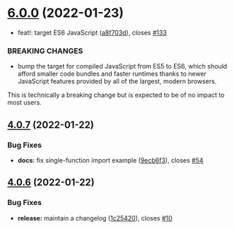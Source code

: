 # [6.0.0](https://github.com/strong-roots-capital/od/compare/v5.0.0...v6.0.0) (2022-01-23)


* feat!: target ES6 JavaScript ([a8f703d](https://github.com/strong-roots-capital/od/commit/a8f703d83cff13e15a44c8392e2c724aea935151)), closes [#133](https://github.com/strong-roots-capital/od/issues/133)


### BREAKING CHANGES

* bump the target for compiled JavaScript from
ES5 to ES6, which should afford smaller code bundles and faster
runtimes thanks to newer JavaScript features provided by all
of the largest, modern browsers.

This is technically a breaking change but is expected to be of no
impact to most users.

## [4.0.7](https://github.com/strong-roots-capital/od/compare/v4.0.6...v4.0.7) (2022-01-22)


### Bug Fixes

* **docs:** fix single-function import example ([9ecb6f3](https://github.com/strong-roots-capital/od/commit/9ecb6f37480212979475c560cb1cb5248ab1cea6)), closes [#54](https://github.com/strong-roots-capital/od/issues/54)

## [4.0.6](https://github.com/strong-roots-capital/od/compare/v4.0.5...v4.0.6) (2022-01-22)


### Bug Fixes

* **release:** maintain a changelog ([1c25420](https://github.com/strong-roots-capital/od/commit/1c25420d5df56bae90c0a154b4b19f515055ed77)), closes [#10](https://github.com/strong-roots-capital/od/issues/10)

